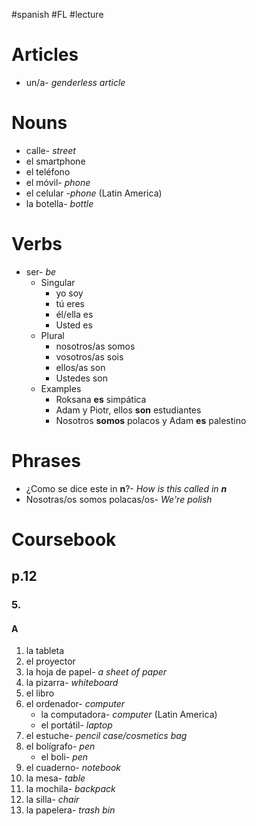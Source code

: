 #spanish #FL #lecture 

# Articles
- un/a- *genderless article*

# Nouns
- calle- *street*
- el smartphone
- el teléfono
- el móvil- *phone*
- el celular -*phone* (Latin America)
- la botella- *bottle*

# Verbs
- ser- *be*
	- Singular
		- yo soy
		- tú eres
		- él/ella es
		- Usted es
	- Plural
		- nosotros/as somos
		- vosotros/as sois
		- ellos/as son
		- Ustedes son
	- Examples
		- Roksana **es** simpática
		- Adam y Piotr, ellos **son** estudiantes
		- Nosotros **somos** polacos y Adam **es** palestino

# Phrases
- ¿Como se dice este in **n**?- *How is this called in **n***
- Nosotras/os somos polacas/os- *We're polish*

# Coursebook
## p.12
### 5.
#### A
1. la tableta
2. el proyector
3. la hoja de papel- *a sheet of paper*
4. la pizarra- *whiteboard*
5. el libro
6. el ordenador- *computer*
	- la computadora- *computer* (Latin America)
	- el portátil- *laptop*
7. el estuche- *pencil case/cosmetics bag*
8. el bolígrafo- *pen*
	- el boli- *pen*
9. el cuaderno- *notebook*
10. la mesa- *table*
11. la mochila- *backpack*
12. la silla- *chair*
13. la papelera- *trash bin*